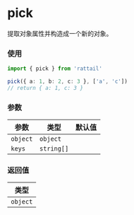 # pick

提取对象属性并构造成一个新的对象。

### 使用

```ts
import { pick } from 'rattail'

pick({ a: 1, b: 2, c: 3 }, ['a', 'c'])
// return { a: 1, c: 3 }
```

### 参数

| 参数     | 类型       | 默认值 |
| -------- | ---------- | ------ |
| `object` | `object`   |        |
| `keys`   | `string[]` |        |

### 返回值

| 类型     |
| -------- |
| `object` |
